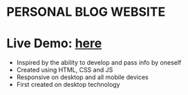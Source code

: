 # PERSONAL BLOG WEBSITE

# Live Demo: [here](https://mahn-bonnie.github.io/personal-blog-website.github.io/)

 - Inspired by the ability to develop and pass info by oneself
 - Created using HTML, CSS and JS
 - Responsive on desktop and all mobile devices
 - First created on desktop technology 
